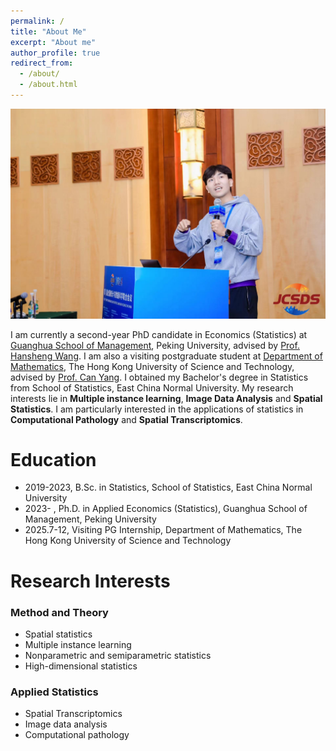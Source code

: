```yaml
---
permalink: /
title: "About Me"
excerpt: "About me"
author_profile: true
redirect_from: 
  - /about/
  - /about.html
---
```


![](../images/bigSelfie.jpg)

I am currently a second-year PhD candidate in Economics (Statistics) at [Guanghua School of Management](https://www.gsm.pku.edu.cn), Peking University, advised by [Prof. Hansheng Wang](https://sites.google.com/view/hansheng). 
I am also a visiting postgraduate student at [Department of Mathematics](https://www.math.hkust.edu.hk/), The Hong Kong University of Science and Technology, advised by [Prof. Can Yang](https://sites.google.com/site/eeyangc/home). 
I obtained my Bachelor's degree in Statistics from School of Statistics, East China Normal University. My research interests lie in **Multiple instance learning**, **Image Data Analysis** and **Spatial Statistics**. I am particularly interested in the applications of statistics in **Computational Pathology** and **Spatial Transcriptomics**.

Education
======

- 2019-2023, B.Sc. in Statistics, School of Statistics, East China Normal University
- 2023- , Ph.D. in Applied Economics (Statistics), Guanghua School of Management, Peking University
- 2025.7-12, Visiting PG Internship, Department of Mathematics, The Hong Kong University of Science and Technology

Research Interests
======

### Method and Theory

- Spatial statistics
- Multiple instance learning
- Nonparametric and semiparametric statistics
- High-dimensional statistics

### Applied Statistics

- Spatial Transcriptomics
- Image data analysis
- Computational pathology
